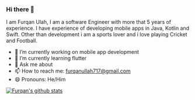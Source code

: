 ### Hi there 👋
I am Furqan Ulah, I am a software Engineer with more that 5 years of experience. I have experience of developing mobile apps in Java, Kotlin and Swift. Other than development i am a sports lover and i love playing Cricket and Football. 

- 🔭 I’m currently working on mobile app development
- 🌱 I’m currently learning flutter
- 💬 Ask me about 
- 📫 How to reach me: furqanullah717@gmail.com
- 😄 Pronouns: He/Him

[![Furqan's github stats](https://github-readme-stats.vercel.app/api?username=furqanullah717&show_icons=true&line_height=21&show_icons=true&theme=cobalt&count_private=true)](https://github.com/furqanullah717/)
